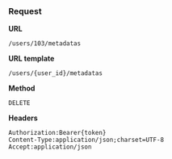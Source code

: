 ### Request

**URL**

`/users/103/metadatas`

**URL template**

`/users/{user_id}/metadatas`

**Method**

`DELETE`

**Headers**

`Authorization:Bearer{token}`  
`Content-Type:application/json;charset=UTF-8`  
`Accept:application/json`  
